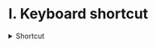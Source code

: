 # I. Keyboard shortcut

<details>
  
  <summary> Shortcut</summary>

  `CTRL+E` Moves the cursor to the end of line
  
  `CTRL+A` Moves the cursor to the beginning of line
  
  `ALT+F` Jumps forward to the next space
  
  `ALT+B` Skips back to the previous space
  
  `CTRL+U` Erase everything from current curror -> beginning of the line
  
  `CTRL+K` Erase everything from current curror -> end of the line
</details>
